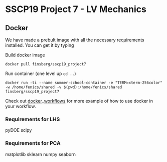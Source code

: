 # SSCP19 Project 7 - LV Mechanics

## Docker
We have made a prebult image with all the necessary requirements
installed. You can get it by typing


Build docker image
```
docker pull finsberg/sscp19_project7
```
Run container (one level up `cd ..`)
```
docker run -ti --name summer-school-container -e "TERM=xterm-256color" -w /home/fenics/shared -v $(pwd):/home/fenics/shared finsberg/sscp19_project7
```

Check out [docker_workflows](https://github.com/ComputationalPhysiology/docker_workflows/) for more example of how to use docker in
your workflow.


### Requirements for LHS
pyDOE
scipy

### Requirements for PCA
matplotlib
sklearn
numpy
seaborn
